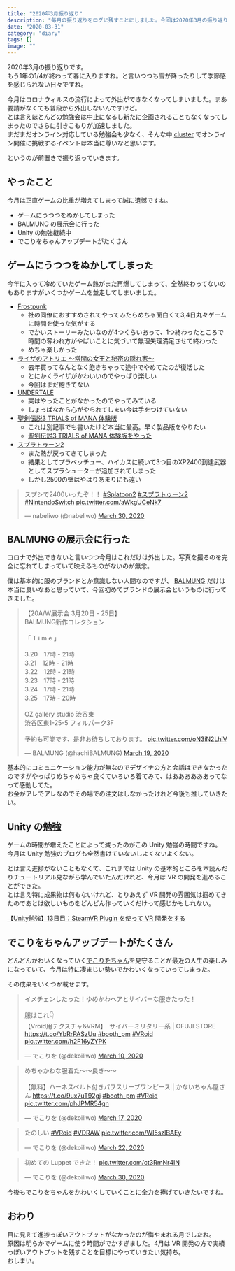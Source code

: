 ```yaml
---
title: "2020年3月振り返り"
description: "毎月の振り返りをログに残すことにしました。今回は2020年3月の振り返り。"
date: "2020-03-31"
category: "diary"
tags: []
image: ""
---
```


2020年3月の振り返りです。  
もう1年の1/4が終わって春に入りますね。と言いつつも雪が降ったりして季節感を感じられない日々ですね。

今月はコロナウィルスの流行によって外出ができなくなってしまいました。まあ要請がなくても普段から外出しないんですけど。  
とは言えほとんどの勉強会は中止になるし新たに企画されることもなくなってしまったのでさらに引きこもりが加速しました。  
まだまだオンライン対応している勉強会も少なく、そんな中 [cluster](https://cluster.mu/) でオンライン開催に挑戦するイベントは本当に尊いなと思います。

というのが前置きで振り返っていきます。

## やったこと

今月は正直ゲームの比重が増えてしまって誠に遺憾ですね。

- ゲームにうつつをぬかしてしまった
- BALMUNG の展示会に行った
- Unity の勉強継続中
- でこりをちゃんアップデートがたくさん

## ゲームにうつつをぬかしてしまった

今年に入って冷めていたゲーム熱がまた再燃してしまって、全然終わってないのもありますがいくつかゲームを並走してしまいました。

- [Frostpunk](https://frostpunk.games.dmm.com/)
  - 社の同僚におすすめされてやってみたらめちゃ面白くて3,4日丸々ゲームに時間を使った気がする
  - でかいストーリーみたいなのが4つくらいあって、1つ終わったところで時間の奪われ方がやばいことに気づいて無理矢理満足させて終わった
  - めちゃ楽しかった
- [ライザのアトリエ 〜常闇の女王と秘密の隠れ家〜](https://www.gamecity.ne.jp/atelier/ryza/)
  - 去年買ってなんとなく飽きちゃって途中でやめてたのが復活した
  - とにかくライザがかわいいのでやっぱり楽しい
  - 今回はまだ飽きてない
- [UNDERTALE](https://undertale.jp/)
  - 実はやったことがなかったのでやってみている
  - しょっぱなから心がやられてしまい今は手をつけていない
- [聖剣伝説3 TRIALS of MANA 体験版](https://www.jp.square-enix.com/seiken3_tom/)
  - これは別記事でも書いたけど本当に最高。早く製品版をやりたい
  - [聖剣伝説3 TRIALS of MANA 体験版をやった](https://blog.nabeliwo.com/2020/03/seiken-densetsu-3-remake-experience/)
- [スプラトゥーン2](https://www.nintendo.co.jp/switch/aab6a/index.html)
  - また熱が戻ってきてしまった
  - 結果としてプラベッチュー、ハイカスに続いて3つ目のXP2400到達武器としてスプラシューターが追加されてしまった
  - しかし2500の壁はやはりあまりにも遠い

<blockquote class="twitter-tweet"><p lang="ja" dir="ltr">スプシで2400いったぞ！！ <a href="https://twitter.com/hashtag/Splatoon2?src=hash&amp;ref_src=twsrc%5Etfw">#Splatoon2</a> <a href="https://twitter.com/hashtag/%E3%82%B9%E3%83%97%E3%83%A9%E3%83%88%E3%82%A5%E3%83%BC%E3%83%B32?src=hash&amp;ref_src=twsrc%5Etfw">#スプラトゥーン2</a> <a href="https://twitter.com/hashtag/NintendoSwitch?src=hash&amp;ref_src=twsrc%5Etfw">#NintendoSwitch</a> <a href="https://t.co/aWkgUCeNk7">pic.twitter.com/aWkgUCeNk7</a></p>&mdash; nabeliwo (@nabeliwo) <a href="https://twitter.com/nabeliwo/status/1244712914461667329?ref_src=twsrc%5Etfw">March 30, 2020</a></blockquote> <script async src="https://platform.twitter.com/widgets.js" charset="utf-8"></script>

## BALMUNG の展示会に行った

コロナで外出できないと言いつつ今月はこれだけは外出した。写真を撮るのを完全に忘れてしまっていて映えるものがないのが無念。

僕は基本的に服のブランドとか意識しない人間なのですが、 [BALMUNG](http://www.balmung.jp/) だけは本当に良いなあと思っていて、今回初めてブランドの展示会というものに行ってきました。

<blockquote class="twitter-tweet"><p lang="ja" dir="ltr">【20A/W展示会 3月20日 - 25日】<br>BALMUNG新作コレクション<br><br>「 T i m e 」<br><br>3.20　17時 - 21時<br>3.21　12時 - 21時<br>3.22　12時 - 21時<br>3.23　17時 - 21時<br>3.24　17時 - 21時<br>3.25　17時 - 20時<br><br>OZ gallery studio 渋谷東<br>渋谷区東1-25-5 フィルパーク3F<br><br>予約も可能です、是非お待ちしております。 <a href="https://t.co/oN3iN2LhiV">pic.twitter.com/oN3iN2LhiV</a></p>&mdash; BALMUNG (@hachiBALMUNG) <a href="https://twitter.com/hachiBALMUNG/status/1240588310679924737?ref_src=twsrc%5Etfw">March 19, 2020</a></blockquote> <script async src="https://platform.twitter.com/widgets.js" charset="utf-8"></script>

基本的にコミュニケーション能力が無なのでデザイナの方と会話はできなかったのですがやっぱりめちゃめちゃ良くていろいろ着てみて、はああああああってなって感動してた。  
お金がアレでアレなのでその場での注文はしなかったけれど今後も推していきたい。

## Unity の勉強

ゲームの時間が増えたことによって減ったのがこの Unity 勉強の時間ですね。  
今月は Unity 勉強のブログも全然書けていないしよくないよくない。

とは言え進捗がないこともなくて、これまでは Unity の基本的ところを本読んだりチュートリアル見ながら学んでいたんだけれど、今月は VR の開発を進めることができた。  
とは言え特に成果物は何もないけれど、とりあえず VR 開発の雰囲気は掴めてきたのであとは欲しいものをどんどん作っていくだけって感じかもしれない。

[【Unity勉強】13日目：SteamVR Plugin を使って VR 開発をする](https://blog.nabeliwo.com/2020/04/unity-study-13/)

## でこりをちゃんアップデートがたくさん

どんどんかわいくなっていく[でこりをちゃん](https://twitter.com/dekoiliwo)を見守ることが最近の人生の楽しみになっていて、今月は特に凄まじい勢いでかわいくなっていってしまった。

その成果をいくつか載せます。

<blockquote class="twitter-tweet"><p lang="ja" dir="ltr">イメチェンしたった！ゆめかわヘアとサイバーな服きたった！<br><br>服はこれ👇<br>【Vroid用テクスチャ&amp;VRM】　サイバーミリタリー系 | OFUJI STORE <a href="https://t.co/YbRrPASzUu">https://t.co/YbRrPASzUu</a> <a href="https://twitter.com/hashtag/booth_pm?src=hash&amp;ref_src=twsrc%5Etfw">#booth_pm</a> <a href="https://twitter.com/hashtag/VRoid?src=hash&amp;ref_src=twsrc%5Etfw">#VRoid</a> <a href="https://t.co/h2F16yZYPK">pic.twitter.com/h2F16yZYPK</a></p>&mdash; でこりを (@dekoiliwo) <a href="https://twitter.com/dekoiliwo/status/1237415809204412416?ref_src=twsrc%5Etfw">March 10, 2020</a></blockquote> <script async src="https://platform.twitter.com/widgets.js" charset="utf-8"></script>

<blockquote class="twitter-tweet"><p lang="ja" dir="ltr">めちゃかわな服着た～～良き～～<br><br>【無料】ハーネスベルト付きパフスリーブワンピース | かないちゃん屋さん <a href="https://t.co/9ux7uT92gj">https://t.co/9ux7uT92gj</a> <a href="https://twitter.com/hashtag/booth_pm?src=hash&amp;ref_src=twsrc%5Etfw">#booth_pm</a> <a href="https://twitter.com/hashtag/VRoid?src=hash&amp;ref_src=twsrc%5Etfw">#VRoid</a> <a href="https://t.co/phJPMR54gn">pic.twitter.com/phJPMR54gn</a></p>&mdash; でこりを (@dekoiliwo) <a href="https://twitter.com/dekoiliwo/status/1239924649246330888?ref_src=twsrc%5Etfw">March 17, 2020</a></blockquote> <script async src="https://platform.twitter.com/widgets.js" charset="utf-8"></script>

<blockquote class="twitter-tweet"><p lang="ja" dir="ltr">たのしい <a href="https://twitter.com/hashtag/VRoid?src=hash&amp;ref_src=twsrc%5Etfw">#VRoid</a> <a href="https://twitter.com/hashtag/VDRAW?src=hash&amp;ref_src=twsrc%5Etfw">#VDRAW</a> <a href="https://t.co/WI5szlBAEy">pic.twitter.com/WI5szlBAEy</a></p>&mdash; でこりを (@dekoiliwo) <a href="https://twitter.com/dekoiliwo/status/1241650013375041536?ref_src=twsrc%5Etfw">March 22, 2020</a></blockquote> <script async src="https://platform.twitter.com/widgets.js" charset="utf-8"></script>

<blockquote class="twitter-tweet"><p lang="ja" dir="ltr">初めての Luppet できた！ <a href="https://t.co/ct3RmNr4IN">pic.twitter.com/ct3RmNr4IN</a></p>&mdash; でこりを (@dekoiliwo) <a href="https://twitter.com/dekoiliwo/status/1244583259389882369?ref_src=twsrc%5Etfw">March 30, 2020</a></blockquote> <script async src="https://platform.twitter.com/widgets.js" charset="utf-8"></script>

今後もでこりをちゃんをかわいくしていくことに全力を捧げていきたいですね。

## おわり

目に見えて進捗っぽいアウトプットがなかったのが悔やまれる月でしたね。  
原因は明らかでゲームに使う時間がでかすぎました。4月は VR 開発の方で実績っぽいアウトプットを残すことを目標にやっていきたい気持ち。  
おしまい。
